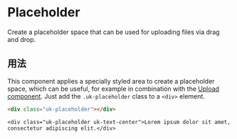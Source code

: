 # Placeholder

<p class="uk-text-lead">Create a placeholder space that can be used for uploading files via drag and drop.</p>

## 用法

This component applies a specially styled area to create a placeholder space, which can be useful, for example in combination with the [Upload component](upload.md). Just add the `.uk-placeholder` class to a `<div>` element.

```html
<div class="uk-placeholder"></div>
```

```example
<div class="uk-placeholder uk-text-center">Lorem ipsum dolor sit amet, consectetur adipiscing elit.</div>
```
